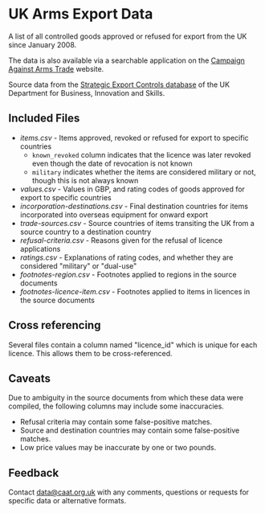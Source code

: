 # UK Arms Export Data

A list of all controlled goods approved or refused for export from the UK since January 2008.

The data is also available via a searchable application on the [Campaign Against Arms Trade](http://www.caat.org.uk/resources/export-licences) website.

Source data from the [Strategic Export Controls database](https://www.exportcontroldb.berr.gov.uk/eng/fox) of the UK Department for Business, Innovation and Skills.


## Included Files

-   *items.csv* - Items approved, revoked or refused for export to specific countries
    -   `known_revoked` column indicates that the licence was later revoked even though the date of revocation is not known
    -   `military` indicates whether the items are considered military or not, though this is not always known
-   *values.csv* - Values in GBP, and rating codes of goods approved for export to specific countries
-   *incorporation-destinations.csv* - Final destination countries for items incorporated into overseas equipment for onward export
-   *trade-sources.csv* - Source countries of items transiting the UK from a source country to a destination country
-   *refusal-criteria.csv* - Reasons given for the refusal of licence applications
-   *ratings.csv* - Explanations of rating codes, and whether they are considered "military" or "dual-use"
-   *footnotes-region.csv* - Footnotes applied to regions in the source documents
-   *footnotes-licence-item.csv* - Footnotes applied to items in licences in the source documents


## Cross referencing

Several files contain a column named "licence_id" which is unique for each licence. This allows them to be cross-referenced.


## Caveats

Due to ambiguity in the source documents from which these data were compiled, the following columns may include some inaccuracies.

-   Refusal criteria may contain some false-positive matches.
-   Source and destination countries may contain some false-positive matches.
-   Low price values may be inaccurate by one or two pounds.


## Feedback

Contact [data@caat.org.uk](mailto:data@caat.org.uk) with any comments, questions or requests for specific data or alternative formats.

